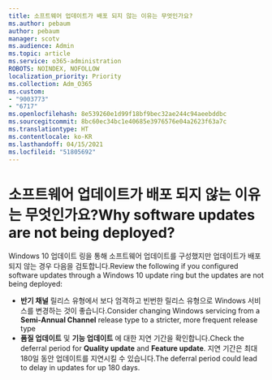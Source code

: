 ```yaml
---
title: 소프트웨어 업데이트가 배포 되지 않는 이유는 무엇인가요?
ms.author: pebaum
author: pebaum
manager: scotv
ms.audience: Admin
ms.topic: article
ms.service: o365-administration
ROBOTS: NOINDEX, NOFOLLOW
localization_priority: Priority
ms.collection: Adm_O365
ms.custom:
- "9003773"
- "6717"
ms.openlocfilehash: 8e539260e1d99f18bf9bec32ae244c94aeebddbc
ms.sourcegitcommit: 8bc60ec34bc1e40685e3976576e04a2623f63a7c
ms.translationtype: HT
ms.contentlocale: ko-KR
ms.lasthandoff: 04/15/2021
ms.locfileid: "51805692"
---
```

# <a name="why-software-updates-are-not-being-deployed"></a><span data-ttu-id="5a12e-102">소프트웨어 업데이트가 배포 되지 않는 이유는 무엇인가요?</span><span class="sxs-lookup"><span data-stu-id="5a12e-102">Why software updates are not being deployed?</span></span>

<span data-ttu-id="5a12e-103">Windows 10 업데이트 링을 통해 소프트웨어 업데이트를 구성했지만 업데이트가 배포되지 않는 경우 다음을 검토합니다.</span><span class="sxs-lookup"><span data-stu-id="5a12e-103">Review the following if you configured software updates through a Windows 10 update ring but the updates are not being deployed:</span></span>  

- <span data-ttu-id="5a12e-104">**반기 채널**  릴리스 유형에서 보다 엄격하고 빈번한 릴리스 유형으로 Windows 서비스를 변경하는 것이 좋습니다.</span><span class="sxs-lookup"><span data-stu-id="5a12e-104">Consider changing Windows servicing from a  **Semi-Annual Channel**  release type to a stricter, more frequent release type</span></span>  
- <span data-ttu-id="5a12e-105">**품질 업데이트** 및 **기능 업데이트** 에 대한 지연 기간을 확인합니다.</span><span class="sxs-lookup"><span data-stu-id="5a12e-105">Check the deferral period for  **Quality update**  and  **Feature update**.</span></span> <span data-ttu-id="5a12e-106">지연 기간은 최대 180일 동안 업데이트를 지연시킬 수 있습니다.</span><span class="sxs-lookup"><span data-stu-id="5a12e-106">The deferral period could lead to delay in updates for up 180 days.</span></span>
